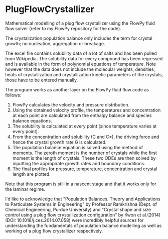 # PlugFlowCrystallizer
Mathematical modelling of a plug flow crystallizer using the FlowPy fluid flow solver (refer to my FlowPy repository for the code).

The crystalization population balance only includes the term for crystal growth; no nucleation, aggregation or breakage. 

The excel file contains solubility data of a lot of salts and has been pulled from Wikipedia. The solubility data for every compound 
has been regressed and is available in the form of polynomial equations of temperature. Note however that the data does not include the
molecular weights, densities, heats of crystallization and crystallization kinetic parameters of the crystals, those have to be entered 
manually.

The program works as another layer on the FlowPy fluid flow code as follows:

1. FlowPy calculates the velocity and pressure distribution. 
2. Using the obtained velocity profile, the temperatures and concentration at each point are calculated from the enthalpy balance and species balance equations.
3. The solubility is calculated at every point (since temperature varies at every point).
4. From the concentration and solubility (C and C*), the driving force and hence the crystal growth rate G is calculated.
5. The population balance equation is solved using the method of moments. The zeroth moment is the number of crystals while the first moment is the length of crystals. These two ODEs are then solved by inputting the appropirate growth rates and boundary conditions. 
6. The final profiles for pressure, temperature, concentration and crystal length are plotted.

Note that this program is still in a nascent stage and that it works only for the laminar regime.

I'd like to acknowledge that "Population Balances. Theory and Applications to Particulate Systems in Engineering" by Professor Ramkrishna (Dept. of Chemical Engineering, Purdue University) and "Crystal shape and size control using a plug flow crystallization configuration" by Kwon et al.(2014) (DOI: 10.1016/j.ces.2014.07.058) were incredibly helpful sources for understanding the fundamentals of population balance modelling as well as working of a plug flow crystallizer respectively. 

